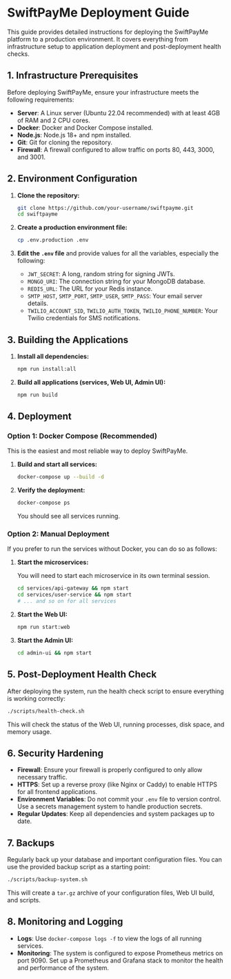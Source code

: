 # SwiftPayMe Deployment Guide

This guide provides detailed instructions for deploying the SwiftPayMe platform to a production environment. It covers everything from infrastructure setup to application deployment and post-deployment health checks.

## 1. Infrastructure Prerequisites

Before deploying SwiftPayMe, ensure your infrastructure meets the following requirements:

-   **Server**: A Linux server (Ubuntu 22.04 recommended) with at least 4GB of RAM and 2 CPU cores.
-   **Docker**: Docker and Docker Compose installed.
-   **Node.js**: Node.js 18+ and npm installed.
-   **Git**: Git for cloning the repository.
-   **Firewall**: A firewall configured to allow traffic on ports 80, 443, 3000, and 3001.

## 2. Environment Configuration

1.  **Clone the repository:**

    ```bash
    git clone https://github.com/your-username/swiftpayme.git
    cd swiftpayme
    ```

2.  **Create a production environment file:**

    ```bash
    cp .env.production .env
    ```

3.  **Edit the `.env` file** and provide values for all the variables, especially the following:

    -   `JWT_SECRET`: A long, random string for signing JWTs.
    -   `MONGO_URI`: The connection string for your MongoDB database.
    -   `REDIS_URL`: The URL for your Redis instance.
    -   `SMTP_HOST`, `SMTP_PORT`, `SMTP_USER`, `SMTP_PASS`: Your email server details.
    -   `TWILIO_ACCOUNT_SID`, `TWILIO_AUTH_TOKEN`, `TWILIO_PHONE_NUMBER`: Your Twilio credentials for SMS notifications.

## 3. Building the Applications

1.  **Install all dependencies:**

    ```bash
    npm run install:all
    ```

2.  **Build all applications (services, Web UI, Admin UI):**

    ```bash
    npm run build
    ```

## 4. Deployment

### Option 1: Docker Compose (Recommended)

This is the easiest and most reliable way to deploy SwiftPayMe.

1.  **Build and start all services:**

    ```bash
    docker-compose up --build -d
    ```

2.  **Verify the deployment:**

    ```bash
    docker-compose ps
    ```

    You should see all services running.

### Option 2: Manual Deployment

If you prefer to run the services without Docker, you can do so as follows:

1.  **Start the microservices:**

    You will need to start each microservice in its own terminal session.

    ```bash
    cd services/api-gateway && npm start
    cd services/user-service && npm start
    # ... and so on for all services
    ```

2.  **Start the Web UI:**

    ```bash
    npm run start:web
    ```

3.  **Start the Admin UI:**

    ```bash
    cd admin-ui && npm start
    ```

## 5. Post-Deployment Health Check

After deploying the system, run the health check script to ensure everything is working correctly:

```bash
./scripts/health-check.sh
```

This will check the status of the Web UI, running processes, disk space, and memory usage.

## 6. Security Hardening

-   **Firewall**: Ensure your firewall is properly configured to only allow necessary traffic.
-   **HTTPS**: Set up a reverse proxy (like Nginx or Caddy) to enable HTTPS for all frontend applications.
-   **Environment Variables**: Do not commit your `.env` file to version control. Use a secrets management system to handle production secrets.
-   **Regular Updates**: Keep all dependencies and system packages up to date.

## 7. Backups

Regularly back up your database and important configuration files. You can use the provided backup script as a starting point:

```bash
./scripts/backup-system.sh
```

This will create a `tar.gz` archive of your configuration files, Web UI build, and scripts.

## 8. Monitoring and Logging

-   **Logs**: Use `docker-compose logs -f` to view the logs of all running services.
-   **Monitoring**: The system is configured to expose Prometheus metrics on port 9090. Set up a Prometheus and Grafana stack to monitor the health and performance of the system.

